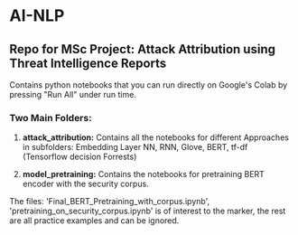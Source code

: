 # AI-NLP
## Repo for MSc Project: Attack Attribution using Threat Intelligence Reports

Contains python notebooks that you can run directly on Google's Colab by pressing "Run All" under run time.

### Two Main Folders:

1. **attack_attribution:** Contains all the notebooks for different Approaches in subfolders: Embedding Layer NN, RNN, Glove, BERT, tf-df (Tensorflow decision Forrests)

2. **model_pretraining:** Contains the notebooks for pretraining BERT encoder with the security corpus. 

The files: 'Final_BERT_Pretraining_with_corpus.ipynb', 'pretraining_on_security_corpus.ipynb' is of interest to the marker, the rest are all practice examples and can be ignored.
